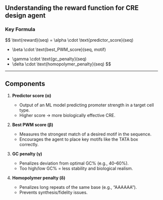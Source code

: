 ## Understanding the reward function for CRE design agent

### Key Formula
$$
\text{reward}(seq) = \alpha \cdot \text{predictor\_score}(seq) 
+ \beta \cdot \text{best\_PWM\_score}(seq, motif) 
- \gamma \cdot \text{gc\_penalty}(seq) 
- \delta \cdot \text{homopolymer\_penalty}(seq)
$$

---

## Components

1. **Predictor score (α)**  
   - Output of an ML model predicting promoter strength in a target cell type.  
   - Higher score → more biologically effective CRE.

2. **Best PWM score (β)**  
   - Measures the strongest match of a desired motif in the sequence.  
   - Encourages the agent to place key motifs like the TATA box correctly.

3. **GC penalty (γ)**  
   - Penalizes deviation from optimal GC% (e.g., 40–60%).  
   - Too high/low GC% = less stability and biological realism.

4. **Homopolymer penalty (δ)**  
   - Penalizes long repeats of the same base (e.g., “AAAAAA”).  
   - Prevents synthesis/fidelity issues.
